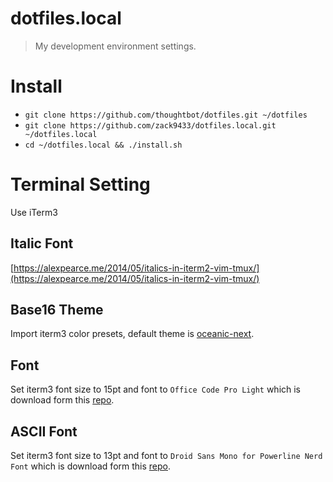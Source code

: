 # dotfiles.local
> My development environment settings.

# Install
- `git clone https://github.com/thoughtbot/dotfiles.git ~/dotfiles`
- `git clone https://github.com/zack9433/dotfiles.local.git ~/dotfiles.local`
- `cd ~/dotfiles.local && ./install.sh`

# Terminal Setting
Use iTerm3

## Italic Font
[https://alexpearce.me/2014/05/italics-in-iterm2-vim-tmux/](https://alexpearce.me/2014/05/italics-in-iterm2-vim-tmux/)

## Base16 Theme
Import iterm3 color presets, default theme is [oceanic-next](https://github.com/mhartington/oceanic-next-iterm).

## Font
Set iterm3 font size to 15pt and font to `Office Code Pro Light` which is download form this [repo](https://github.com/nathco/Office-Code-Pro).

## ASCII Font
Set iterm3 font size to 13pt and font to `Droid Sans Mono for Powerline Nerd Font` which is download form this [repo](https://github.com/ryanoasis/nerd-fonts).
